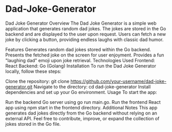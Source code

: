 # Dad-Joke-Generator
Dad Joke Generator
Overview
The Dad Joke Generator is a simple web application that generates random dad jokes. The jokes are stored in the Go backend and are displayed to the user upon request. Users can fetch a new joke by clicking a button, providing endless laughs with classic dad humor.

Features
Generates random dad jokes stored within the Go backend.
Presents the fetched joke on the screen for user enjoyment.
Provides a fun "laughing dad" emoji upon joke retrieval.
Technologies Used
Frontend: React
Backend: Go (Golang)
Installation
To run the Dad Joke Generator locally, follow these steps:

Clone the repository: git clone https://github.com/your-username/dad-joke-generator.git
Navigate to the directory: cd dad-joke-generator
Install dependencies and set up your Go environment.
Usage
To start the app:

Run the backend Go server using go run main.go.
Run the frontend React app using npm start in the frontend directory.
Additional Notes
This app generates dad jokes directly from the Go backend without relying on an external API. Feel free to contribute, improve, or expand the collection of jokes stored in the Go file.

